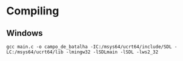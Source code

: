 
# Compiling

## Windows

```
gcc main.c -o campo_de_batalha -IC:/msys64/ucrt64/include/SDL -LC:/msys64/ucrt64/lib -lmingw32 -lSDLmain -lSDL -lws2_32
```
